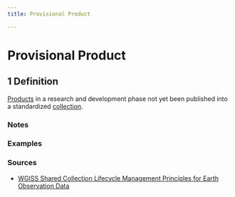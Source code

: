 ```yaml
---
title: Provisional Product

---
```


# Provisional Product

## 1 Definition

[Products](../product) in a research and development phase not yet been published into a standardized [collection](../collection). 

### Notes

### Examples 

### Sources 
- [WGISS Shared Collection Lifecycle Management Principles for Earth Observation Data](https://ceos.org/document_management/Working_Groups/WGISS/Documents/Shared%20Collection%20Lifecycle%20Management%20Principles%20for%20Earth%20Observation%20Data_March2025.pdf)